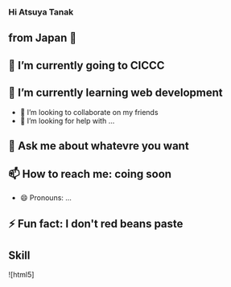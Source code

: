 ### Hi Atsuya Tanak 
## from Japan 🗾




## 🔭 I’m currently going to CICCC
## 🌱 I’m currently learning web development
- 👯 I’m looking to collaborate on my friends 
- 🤔 I’m looking for help with ...
## 💬 Ask me about whatevre you want
## 📫 How to reach me: coing soon
- 😄 Pronouns: ...
## ⚡ Fun fact: I don't red beans paste

## Skill
![html5]
